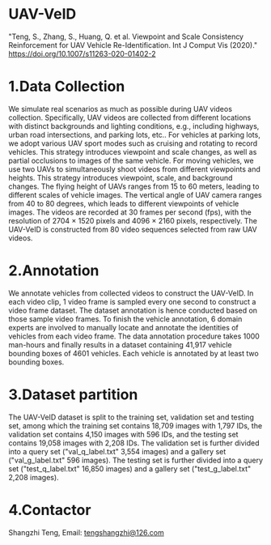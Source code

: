 # UAV-VeID
"Teng, S., Zhang, S., Huang, Q. et al. Viewpoint and Scale Consistency Reinforcement for UAV Vehicle Re-Identification. Int J Comput Vis (2020)." https://doi.org/10.1007/s11263-020-01402-2

# 1.Data Collection
We simulate real scenarios as much as possible during UAV videos collection. 
Specifically, UAV videos are collected from different locations with distinct backgrounds and lighting conditions, e.g., including highways, urban road intersections, and parking lots, etc.. 
For vehicles at parking lots, we adopt various UAV sport modes such as cruising and rotating to record vehicles. 
This strategy introduces viewpoint and scale changes, as well as partial occlusions to images of the same vehicle. 
For moving vehicles, we use two UAVs to simultaneously shoot videos from different viewpoints and heights. 
This strategy introduces viewpoint, scale, and background changes. 
The flying height of UAVs ranges from 15 to 60 meters, leading to different scales of vehicle images. 
The vertical angle of UAV camera ranges from 40 to 80 degrees, which leads to different viewpoints of vehicle images. 
The videos are recorded at 30 frames per second (fps), with the resolution of 2704 × 1520 pixels and 4096 × 2160 pixels, respectively. 
The UAV-VeID is constructed from 80 video sequences selected from raw UAV videos.

# 2.Annotation
We annotate vehicles from collected videos to construct the UAV-VeID. 
In each video clip, 1 video frame is sampled every one second to construct a video frame dataset. 
The dataset annotation is hence conducted based on those sample video frames.
To finish the vehicle annotation, 6 domain experts are involved to manually locate and annotate the identities of vehicles from each video frame.
The data annotation procedure takes 1000 man-hours and finally results in a dataset containing 41,917 vehicle bounding boxes of 4601 vehicles. 
Each vehicle is annotated by at least two bounding boxes. 

# 3.Dataset partition
The UAV-VeID dataset is split to the training set, validation set and testing set, among which the training set contains 18,709 images with 1,797 IDs, the validation set contains 4,150 images with 596 IDs, and the testing set contains 19,058 images with 2,208 IDs. 
The validation set is further divided into a query set ("val_q_label.txt" 3,554 images) and a gallery set ("val_g_label.txt" 596 images). 
The testing set is further divided into a query set ("test_q_label.txt" 16,850 images) and a gallery set ("test_g_label.txt" 2,208 images). 

# 4.Contactor
Shangzhi Teng, Email: tengshangzhi@126.com
